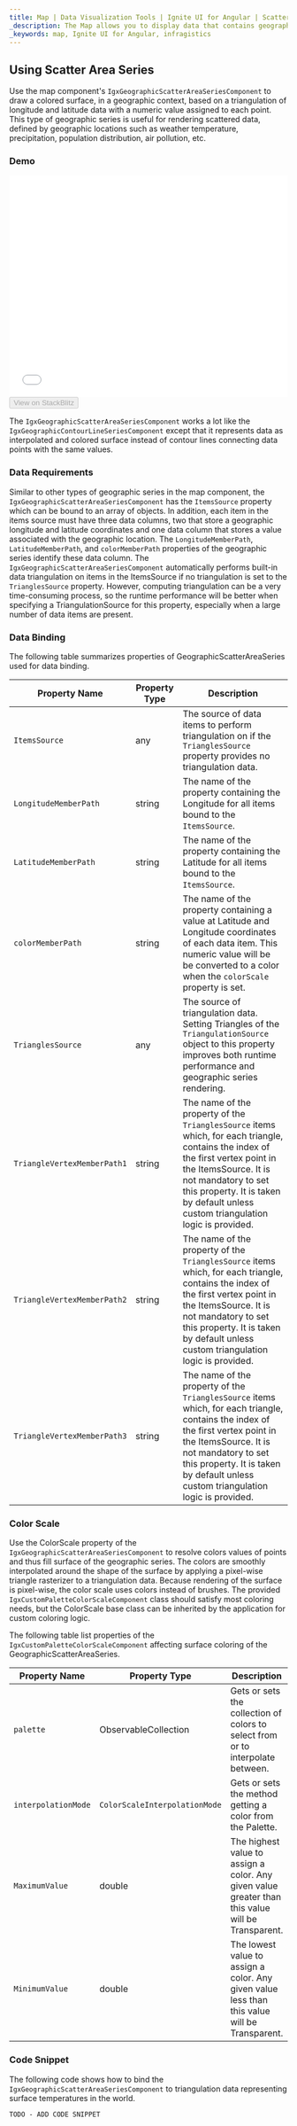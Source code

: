 ```yaml
---
title: Map | Data Visualization Tools | Ignite UI for Angular | Scatter Area Series | Infragistics
_description: The Map allows you to display data that contains geographic locations from view models or geo-spatial data loaded from shape files on geographic imagery maps.View the demo, dependencies, usage and toolbar for more information.
_keywords: map, Ignite UI for Angular, infragistics
---
```


## Using Scatter Area Series

Use the map component's `IgxGeographicScatterAreaSeriesComponent` to draw a colored surface, in a geographic context, based on a triangulation of longitude and latitude data with a numeric value assigned to each point. This type of geographic series is useful for rendering scattered data, defined by geographic locations such as weather temperature, precipitation, population distribution, air pollution, etc.

### Demo

<div class="sample-container loading" style="height: 400px">
    <iframe id="geo-map-type-scatter-area-series-iframe" src='{environment:demosBaseUrl}/maps/geo-map-type-scatter-area-series' width="100%" height="100%" seamless frameBorder="0" onload="onXPlatSampleIframeContentLoaded(this);"></iframe>
</div>
<div>
    <button data-localize="stackblitz" disabled class="stackblitz-btn"   data-iframe-id="geo-map-type-scatter-area-series-iframe" data-demos-base-url="{environment:demosBaseUrl}">View on StackBlitz
    </button>
</div>

<div class="divider--half"></div>

The `IgxGeographicScatterAreaSeriesComponent` works a lot like the `IgxGeographicContourLineSeriesComponent` except that it represents data as interpolated and colored surface instead of contour lines connecting data points with the same values.

### Data Requirements

Similar to other types of geographic series in the map component, the `IgxGeographicScatterAreaSeriesComponent` has the `ItemsSource` property which can be bound to an array of objects. In addition, each item in the items source must have three data columns, two that store a geographic longitude and latitude coordinates and one data column that stores a value associated with the geographic location. The `LongitudeMemberPath`, `LatitudeMemberPath`, and `colorMemberPath` properties of the geographic series identify these data column.
The `IgxGeographicScatterAreaSeriesComponent` automatically performs built-in data triangulation on items in the ItemsSource if no triangulation is set to the `TrianglesSource` property. However, computing triangulation can be a very time-consuming process, so the runtime performance will be better when specifying a TriangulationSource for this property, especially when a large number of data items are present.

### Data Binding

The following table summarizes properties of GeographicScatterAreaSeries used for data binding.

| Property Name               | Property Type | Description                                                                                                                                                                                                                                                        |
| --------------------------- | ------------- | ------------------------------------------------------------------------------------------------------------------------------------------------------------------------------------------------------------------------------------------------------------------ |
| `ItemsSource`               | any           | The source of data items to perform triangulation on if the `TrianglesSource` property provides no triangulation data.                                                                                                                                             |
| `LongitudeMemberPath`       | string        | The name of the property containing the Longitude for all items bound to the `ItemsSource`.                                                                                                                                                                        |
| `LatitudeMemberPath`        | string        | The name of the property containing the Latitude for all items bound to the `ItemsSource`.                                                                                                                                                                         |
| `colorMemberPath`           | string        | The name of the property containing a value at Latitude and Longitude coordinates of each data item. This numeric value will be be converted to a color when the `colorScale` property is set.                                                                     |
| `TrianglesSource`           | any           | The source of triangulation data. Setting Triangles of the `TriangulationSource` object to this property improves both runtime performance and geographic series rendering.                                                                                        |
| `TriangleVertexMemberPath1` | string        | The name of the property of the `TrianglesSource` items which, for each triangle, contains the index of the first vertex point in the ItemsSource. It is not mandatory to set this property. It is taken by default unless custom triangulation logic is provided. |
| `TriangleVertexMemberPath2` | string        | The name of the property of the `TrianglesSource` items which, for each triangle, contains the index of the first vertex point in the ItemsSource. It is not mandatory to set this property. It is taken by default unless custom triangulation logic is provided. |
| `TriangleVertexMemberPath3` | string        | The name of the property of the `TrianglesSource` items which, for each triangle, contains the index of the first vertex point in the ItemsSource. It is not mandatory to set this property. It is taken by default unless custom triangulation logic is provided. |

### Color Scale

Use the ColorScale property of the `IgxGeographicScatterAreaSeriesComponent` to resolve colors values of points and thus fill surface of the geographic series. The colors are smoothly interpolated around the shape of the surface by applying a pixel-wise triangle rasterizer to a triangulation data. Because rendering of the surface is pixel-wise, the color scale uses colors instead of brushes.
The provided `IgxCustomPaletteColorScaleComponent` class should satisfy most coloring needs, but the ColorScale base class can be inherited by the application for custom coloring logic.

The following table list properties of the `IgxCustomPaletteColorScaleComponent` affecting surface coloring of the GeographicScatterAreaSeries.

| Property Name       | Property Type                 | Description                                                                                       |
| ------------------- | ----------------------------- | ------------------------------------------------------------------------------------------------- |
| `palette`           | ObservableCollection<Color>   | Gets or sets the collection of colors to select from or to interpolate between.                   |
| `interpolationMode` | `ColorScaleInterpolationMode` | Gets or sets the method getting a color from the Palette.                                         |
| `MaximumValue`      | double                        | The highest value to assign a color. Any given value greater than this value will be Transparent. |
| `MinimumValue`      | double                        | The lowest value to assign a color. Any given value less than this value will be Transparent.     |

### Code Snippet

The following code shows how to bind the `IgxGeographicScatterAreaSeriesComponent` to triangulation data representing surface temperatures in the world.

<!-- Angular -->

```html
TODO - ADD CODE SNIPPET
```
